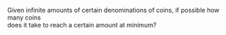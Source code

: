 Given infinite amounts of certain denominations of coins, if possible how many coins  
does it take to reach a certain amount at minimum?
